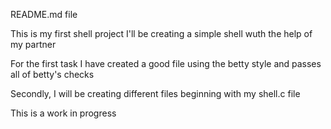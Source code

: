 README.md file 

This is my first shell project 
I'll be creating a simple shell wuth the help of my partner

For the first task I have created a good file using the betty style and passes all of betty's checks 

Secondly, I will be creating different files beginning with my shell.c file 

This is a work in progress
